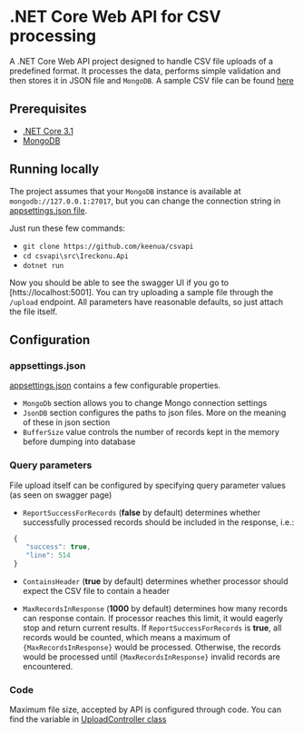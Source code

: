 # .NET Core Web API for CSV processing

A .NET Core Web API project designed to handle CSV file uploads of a predefined format. 
It processes the data, performs simple validation and then stores it in JSON file and `MongoDB`.
A sample CSV file can be found [here][sample csv]

## Prerequisites

- [.NET Core 3.1](https://dotnet.microsoft.com/download/dotnet-core)
- [MongoDB](https://docs.mongodb.com/manual/tutorial/install-mongodb-on-windows/)

## Running locally

The project assumes that your `MongoDB` instance is available at `mongodb://127.0.0.1:27017`, but you can change the connection string in [appsettings.json file][app settings].

Just run these few commands:

- `git clone https://github.com/keenua/csvapi`
- `cd csvapi\src\Ireckonu.Api`
- `dotnet run`

Now you should be able to see the swagger UI if you go to [htts://localhost:5001].
You can try uploading a sample file through the `/upload` endpoint. 
All parameters have reasonable defaults, so just attach the file itself.

## Configuration

### appsettings.json

[appsettings.json][app settings] contains a few configurable properties.

- `MongoDb` section allows you to change Mongo connection settings
- `JsonDB` section configures the paths to json files. More on the meaning of these in json section
- `BufferSize` value controls the number of records kept in the memory before dumping into database

### Query parameters 

File upload itself can be configured by specifying query parameter values (as seen on swagger page)

- `ReportSuccessForRecords` (**false** by default) determines whether successfully processed records should be included in the response, i.e.:
```javascript
 {
    "success": true,
    "line": 514
 }
```

- `ContainsHeader` (**true** by default) determines whether processor should expect the CSV file to contain a header

- `MaxRecordsInResponse` (**1000** by default) determines how many records can response contain. If processor reaches this limit, it would eagerly stop and return current results. If `ReportSuccessForRecords` is **true**, all records would be counted, which means a maximum of `{MaxRecordsInResponse}` would be processed. Otherwise, the records would be processed until `{MaxRecordsInResponse}` invalid records are encountered.

### Code

Maximum file size, accepted by API is configured through code. You can find the variable in [UploadController class][max file size]

[sample csv]: ./src/Ireckonu.Tests/TestData/small.csv
[app settings]: ./src/Ireckonu.Api/appsettings.json
[max file size]: ./src/Ireckonu.Api/Controllers/UploadController.cs#17
